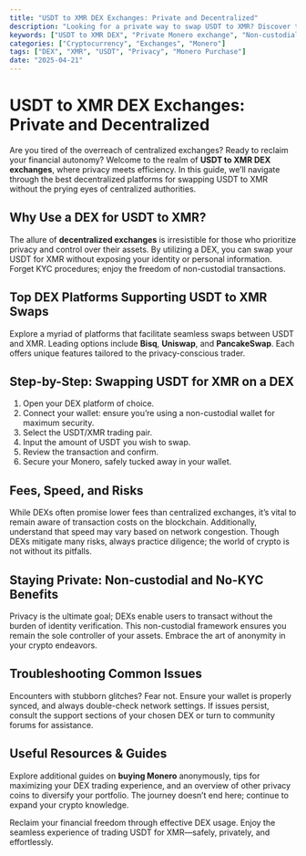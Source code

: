 ```yaml
---
title: "USDT to XMR DEX Exchanges: Private and Decentralized"
description: "Looking for a private way to swap USDT to XMR? Discover the best DEX exchanges for Monero and learn step-by-step how to buy XMR using USDT without relying on centralized platforms."
keywords: ["USDT to XMR DEX", "Private Monero exchange", "Non-custodial crypto swap", "Decentralized USDT exchange", "Anonymous XMR purchase"]
categories: ["Cryptocurrency", "Exchanges", "Monero"]
tags: ["DEX", "XMR", "USDT", "Privacy", "Monero Purchase"]
date: "2025-04-21"
---
```


# USDT to XMR DEX Exchanges: Private and Decentralized

Are you tired of the overreach of centralized exchanges? Ready to reclaim your financial autonomy? Welcome to the realm of **USDT to XMR DEX exchanges**, where privacy meets efficiency. In this guide, we’ll navigate through the best decentralized platforms for swapping USDT to XMR without the prying eyes of centralized authorities.

## Why Use a DEX for USDT to XMR?

The allure of **decentralized exchanges** is irresistible for those who prioritize privacy and control over their assets. By utilizing a DEX, you can swap your USDT for XMR without exposing your identity or personal information. Forget KYC procedures; enjoy the freedom of non-custodial transactions.

## Top DEX Platforms Supporting USDT to XMR Swaps

Explore a myriad of platforms that facilitate seamless swaps between USDT and XMR. Leading options include **Bisq**, **Uniswap**, and **PancakeSwap**. Each offers unique features tailored to the privacy-conscious trader. 

## Step-by-Step: Swapping USDT for XMR on a DEX

1. Open your DEX platform of choice.
2. Connect your wallet: ensure you’re using a non-custodial wallet for maximum security.
3. Select the USDT/XMR trading pair.
4. Input the amount of USDT you wish to swap.
5. Review the transaction and confirm. 
6. Secure your Monero, safely tucked away in your wallet.

## Fees, Speed, and Risks

While DEXs often promise lower fees than centralized exchanges, it’s vital to remain aware of transaction costs on the blockchain. Additionally, understand that speed may vary based on network congestion. Though DEXs mitigate many risks, always practice diligence; the world of crypto is not without its pitfalls.

## Staying Private: Non-custodial and No-KYC Benefits

Privacy is the ultimate goal; DEXs enable users to transact without the burden of identity verification. This non-custodial framework ensures you remain the sole controller of your assets. Embrace the art of anonymity in your crypto endeavors.

## Troubleshooting Common Issues

Encounters with stubborn glitches? Fear not. Ensure your wallet is properly synced, and always double-check network settings. If issues persist, consult the support sections of your chosen DEX or turn to community forums for assistance.

## Useful Resources & Guides

Explore additional guides on **buying Monero** anonymously, tips for maximizing your DEX trading experience, and an overview of other privacy coins to diversify your portfolio. The journey doesn’t end here; continue to expand your crypto knowledge.

Reclaim your financial freedom through effective DEX usage. Enjoy the seamless experience of trading USDT for XMR—safely, privately, and effortlessly.